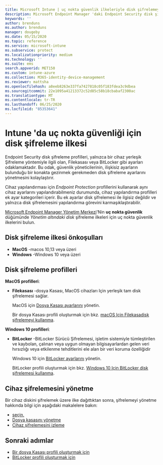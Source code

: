 ```yaml
---
title: Microsoft Intune | uç nokta güvenlik ilkeleriyle disk şifrelemeyi yönetme | Microsoft Docs
description: Microsoft Endpoint Manager 'daki Endpoint Security disk şifreleme ilkesiyle yönettiğiniz cihazlar için ilkeleri yapılandırın ve dağıtın.
keywords: ''
author: brenduns
ms.author: brenduns
manager: dougeby
ms.date: 05/15/2020
ms.topic: reference
ms.service: microsoft-intune
ms.subservice: protect
ms.localizationpriority: medium
ms.technology: ''
ms.suite: ems
search.appverid: MET150
ms.custom: intune-azure
ms.collection: M365-identity-device-management
ms.reviewer: mattsha
ms.openlocfilehash: a8eeb8263e337fa7427818c05f183fdea3c9dbea
ms.sourcegitcommit: 22e1095a41213372c52d85c58b18cbabaf2300ac
ms.translationtype: MT
ms.contentlocale: tr-TR
ms.lasthandoff: 06/25/2020
ms.locfileid: "85353641"
---
```

# <a name="disk-encryption-policy-for-endpoint-security-in-intune"></a>Intune 'da uç nokta güvenliği için disk şifreleme ilkesi

Endpoint Security disk şifreleme profilleri, yalnızca bir cihaz yerleşik Şifreleme yöntemiyle ilgili olan, Filekasası veya BitLocker gibi ayarları odaklamaktadır. Bu odak, güvenlik yöneticilerinin, ilişkisiz ayarların bulunduğu bir konakta gezinmek gerekmeden disk şifreleme ayarlarını yönetmesini kolaylaştırır.

Cihaz yapılandırması için *Endpoint Protection* profillerini kullanarak aynı cihaz ayarlarını yapılandırabilmeniz durumunda, cihaz yapılandırma profilleri ek ayar kategorileri içerir. Bu ek ayarlar disk şifrelemesi ile ilgisiz değildir ve yalnızca disk şifrelemesini yapılandırma görevini karmaşıklaştırabilir.

[Microsoft Endpoint Manager Yönetim Merkezi](https://go.microsoft.com/fwlink/?linkid=2109431)'Nin **uç nokta güvenlik** düğümünde *Yönetim altındaki disk* şifreleme ilkeleri için uç nokta güvenlik ilkelerini bulun.

## <a name="prerequisites-for-disk-encryption-policy"></a>Disk şifreleme ilkesi önkoşulları

- **MacOS** -macos 10,13 veya üzeri
- **Windows** -Windows 10 veya üzeri

## <a name="disk-encryption-profiles"></a>Disk şifreleme profilleri

**MacOS profilleri**:

- **Filekasası** -dosya Kasası, MacOS cihazları Için yerleşik tam disk şifrelemesi sağlar.

  MacOS için [Dosya Kasası ayarlarını](../protect/endpoint-security-disk-encryption-profile-settings.md#filevault) yönetin.

  Bir dosya Kasası profili oluşturmak için bkz. [macOS Için Filekasadisk şifrelemeyi kullanma](../protect/encrypt-devices-filevault.md).

**Windows 10 profilleri**:

- **BitLocker** -BitLocker Sürücü Şifrelemesi, işletim sistemiyle tümleştirilen ve kaybolan, çalınan veya uygun olmayan bilgisayarlardan gelen veri hırsızlığı veya etkilenme tehditlerini ele alan bir veri koruma özelliğidir

  Windows 10 için [BitLocker ayarlarını](../protect/endpoint-security-disk-encryption-profile-settings.md#bitlocker) yönetin.

  BitLocker profili oluşturmak için bkz. [Windows 10 Için BitLocker disk şifrelemesi kullanma](../protect/encrypt-devices.md).

## <a name="manage-device-encryption"></a>Cihaz şifrelemesini yönetme

Bir cihaz diskini şifrelemek üzere ilke dağıttıktan sonra, şifrelemeyi yönetme hakkında bilgi için aşağıdaki makalelere bakın:

- [seçin,](../protect/encrypt-devices.md#manage-bitlocker)
- [Dosya kasasını yönetme](../protect/encrypt-devices-filevault.md#manage-filevault)
- [Cihaz şifrelemesini izleme](../protect/encryption-monitor.md)

## <a name="next-steps"></a>Sonraki adımlar

- [Bir dosya Kasası profili oluşturmak için](../protect/encrypt-devices-filevault.md#create-endpoint-security-policy-for-filevault)
- [BitLocker profili oluşturmak için](../protect/encrypt-devices.md#create-an-endpoint-security-policy-for-bitlocker)
